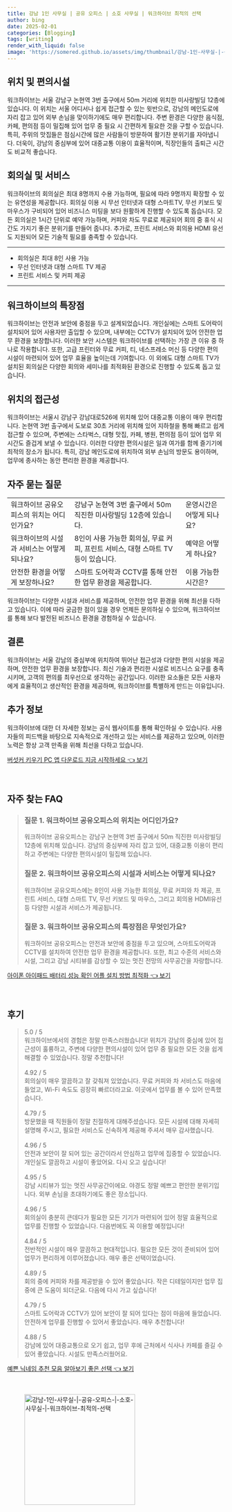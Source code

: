 ```yaml
---
title: 강남 1인 사무실 | 공유 오피스 | 소호 사무실 | 워크하이브 최적의 선택
author: bing
date: 2025-02-01
categories: [Blogging]
tags: [writing]
render_with_liquid: false
image: 'https://somered.github.io/assets/img/thumbnail/강남-1인-사무실-|-공유-오피스-|-소호-사무실-|-워크하이브-최적의-선택.webp'
---
```



<h2 id='위치_및_편의시설'>위치 및 편의시설</h2>

<p>워크하이브는 서울 강남구 논현역 3번 출구에서 50m 거리에 위치한 미사랑빌딩 12층에 있습니다. 이 위치는 서울 어디서나 쉽게 접근할 수 있는 윗반으로, 강남의 메인도로에 자리 잡고 있어 외부 손님을 맞이하기에도 매우 편리합니다. 주변 환경은 다양한 음식점, 카페, 편의점 등이 밀집해 있어 업무 중 필요 시 간편하게 필요한 것을 구할 수 있습니다. 특히, 주위의 맛집들은 점심시간에 많은 사람들이 방문하여 활기찬 분위기를 자아냅니다. 더욱이, 강남의 중심부에 있어 대중교통 이용이 효율적이며, 직장인들의 출퇴근 시간도 비교적 좋습니다.</p>

<h2 id='회의실_및_서비스'>회의실 및 서비스</h2>

<p>워크하이브의 회의실은 최대 8명까지 수용 가능하며, 필요에 따라 9명까지 확장할 수 있는 유연성을 제공합니다. 회의실 이용 시 무선 인터넷과 대형 스마트TV, 무선 키보드 및 마우스가 구비되어 있어 비즈니스 미팅을 보다 원활하게 진행할 수 있도록 돕습니다. 모든 회의실은 1시간 단위로 예약 가능하며, 커피와 차도 무료로 제공되어 회의 중 휴식 시간도 가지기 좋은 분위기를 만들어 줍니다. 추가로, 프린트 서비스와 회의용 HDMI 유선도 지원되어 모든 기술적 필요를 충족할 수 있습니다.</p>

<hr />

<ul>
    <li>회의실은 최대 8인 사용 가능</li>
    <li>무선 인터넷과 대형 스마트 TV 제공</li>
    <li>프린트 서비스 및 커피 제공</li>
</ul>

<hr />

<h2 id='워크하이브의_특장점'>워크하이브의 특장점</h2>

<p>워크하이브는 안전과 보안에 중점을 두고 설계되었습니다. 개인실에는 스마트 도어락이 설치되어 있어 사용자만 출입할 수 있으며, 내부에는 CCTV가 설치되어 있어 안전한 업무 환경을 보장합니다. 이러한 보안 시스템은 워크하이브를 선택하는 가장 큰 이유 중 하나로 작용합니다. 또한, 고급 프린터와 무료 커피, 티, 네스프레소 머신 등 다양한 편의 시설이 마련되어 있어 업무 효율을 높이는데 기여합니다. 이 외에도 대형 스마트 TV가 설치된 회의실은 다양한 회의와 세미나를 최적화된 환경으로 진행할 수 있도록 돕고 있습니다.</p>

<h2 id='위치의_접근성'>위치의 접근성</h2>

<p>워크하이브는 서울시 강남구 강남대로526에 위치해 있어 대중교통 이용이 매우 편리합니다. 논현역 3번 출구에서 도보로 30초 거리에 위치해 있어 지하철을 통해 빠르고 쉽게 접근할 수 있으며, 주변에는 스타벅스, 대형 맛집, 카페, 병원, 편의점 등이 있어 업무 외 시간도 즐겁게 보낼 수 있습니다. 이러한 다양한 편의시설은 일과 여가를 함께 즐기기에 최적의 장소가 됩니다. 특히, 강남 메인도로에 위치하여 외부 손님의 방문도 용이하며, 업무에 종사하는 동안 편리한 환경을 제공합니다.</p>

<h2 id='자주_묻는_질문'>자주 묻는 질문</h2>

<table>
    <tr>
        <td>워크하이브 공유오피스의 위치는 어디인가요?</td>
        <td>강남구 논현역 3번 출구에서 50m 직진한 미사랑빌딩 12층에 있습니다.</td>
        <td>운영시간은 어떻게 되나요?</td>
    </tr>
    <tr>
        <td>워크하이브의 시설과 서비스는 어떻게 되나요?</td>
        <td>8인이 사용 가능한 회의실, 무료 커피, 프린트 서비스, 대형 스마트 TV 등이 있습니다.</td>
        <td>예약은 어떻게 하나요?</td>
    </tr>
    <tr>
        <td>안전한 환경을 어떻게 보장하나요?</td>
        <td>스마트 도어락과 CCTV를 통해 안전한 업무 환경을 제공합니다.</td>
        <td>이용 가능한 시간은?</td>
    </tr>
</table>

<p>워크하이브는 다양한 시설과 서비스를 제공하며, 안전한 업무 환경을 위해 최선을 다하고 있습니다. 이에 따라 궁금한 점이 있을 경우 언제든 문의하실 수 있으며, 워크하이브를 통해 보다 발전된 비즈니스 환경을 경험하실 수 있습니다.</p>

<h2 id='결론'>결론</h2>

<p>워크하이브는 서울 강남의 중심부에 위치하여 뛰어난 접근성과 다양한 편의 시설을 제공하며, 안전한 업무 환경을 보장합니다. 최신 기술과 편리한 시설로 비즈니스 요구를 충족시키며, 고객의 편의를 최우선으로 생각하는 공간입니다. 이러한 요소들은 모든 사용자에게 효율적이고 생산적인 환경을 제공하며, 워크하이브를 특별하게 만드는 이유입니다.</p>

<h2 id='추가_정보'>추가 정보</h2>

<p>워크하이브에 대한 더 자세한 정보는 공식 웹사이트를 통해 확인하실 수 있습니다. 사용자들의 피드백을 바탕으로 지속적으로 개선하고 있는 서비스를 제공하고 있으며, 이러한 노력은 항상 고객 만족을 위해 최선을 다하고 있습니다.</p>


<p><a class="click-button" title="버섯커 키우기 PC 앱 다운로드 지금 시작하세요" href="https://somered.github.io/posts/%EB%B2%84%EC%84%AF%EC%BB%A4-%ED%82%A4%EC%9A%B0%EA%B8%B0-PC-%EC%95%B1-%EB%8B%A4%EC%9A%B4%EB%A1%9C%EB%93%9C-%EC%A7%80%EA%B8%88-%EC%8B%9C%EC%9E%91%ED%95%98%EC%84%B8%EC%9A%94/" rel="dofollow">버섯커 키우기 PC 앱 다운로드 지금 시작하세요 👈 보기</a></p><br>
<h2 id='자주_찾는_FAQ'>자주 찾는 FAQ</h2>
<div itemscope="" itemtype="https://schema.org/FAQPage"> 
<blockquote> 
<div itemscope="" itemprop="mainEntity" itemtype="https://schema.org/Question"> 
<h3 itemprop="name">질문 1. 워크하이브 공유오피스의 위치는 어디인가요?</h3> 
<div itemscope="" itemprop="acceptedAnswer" itemtype="https://schema.org/Answer"> 
<span itemprop="text"> 
<p>워크하이브 공유오피스는 강남구 논현역 3번 출구에서 50m 직진한 미사랑빌딩 12층에 위치해 있습니다. 강남의 중심부에 자리 잡고 있어, 대중교통 이용이 편리하고 주변에는 다양한 편의시설이 밀집해 있습니다.</p> 
</span> 
</div> 
</div> 
<div itemscope="" itemprop="mainEntity" itemtype="https://schema.org/Question"> 
<h3 itemprop="name">질문 2. 워크하이브 공유오피스의 시설과 서비스는 어떻게 되나요?</h3> 
<div itemscope="" itemprop="acceptedAnswer" itemtype="https://schema.org/Answer"> 
<span itemprop="text"> 
<p>워크하이브 공유오피스에는 8인이 사용 가능한 회의실, 무료 커피와 차 제공, 프린트 서비스, 대형 스마트 TV, 무선 키보드 및 마우스, 그리고 회의용 HDMI유선 등 다양한 시설과 서비스가 제공됩니다.</p> 
</span> 
</div> 
</div> 
<div itemscope="" itemprop="mainEntity" itemtype="https://schema.org/Question"> 
<h3 itemprop="name">질문 3. 워크하이브 공유오피스의 특장점은 무엇인가요?</h3> 
<div itemscope="" itemprop="acceptedAnswer" itemtype="https://schema.org/Answer"> 
<span itemprop="text"> 
<p>워크하이브 공유오피스는 안전과 보안에 중점을 두고 있으며, 스마트도어락과 CCTV를 설치하여 안전한 업무 환경을 제공합니다. 또한, 최고 수준의 서비스와 시설, 그리고 강남 시티뷰를 감상할 수 있는 멋진 전망의 사무공간을 자랑합니다.</p> 
</span> 
</div> 
</div> 
</blockquote> 
</div>
<p><a class="click-button" title="아이폰 아이패드 배터리 성능 확인 어플 설치 방법 최적화" href="https://somered.github.io/posts/%EC%95%84%EC%9D%B4%ED%8F%B0-%EC%95%84%EC%9D%B4%ED%8C%A8%EB%93%9C-%EB%B0%B0%ED%84%B0%EB%A6%AC-%EC%84%B1%EB%8A%A5-%ED%99%95%EC%9D%B8-%EC%96%B4%ED%94%8C-%EC%84%A4%EC%B9%98-%EB%B0%A9%EB%B2%95-%EC%B5%9C%EC%A0%81%ED%99%94/" rel="dofollow">아이폰 아이패드 배터리 성능 확인 어플 설치 방법 최적화 👈 보기</a></p><br>
<h2 id='후기'>후기</h2>
<div itemscope itemtype="https://schema.org/Product">
  <blockquote>
  <div itemprop="review" itemscope itemtype="https://schema.org/Review">
      <div itemprop="reviewRating" itemscope itemtype="https://schema.org/Rating"> <span itemprop="ratingValue">5.0</span> / <span itemprop="bestRating">5</span> </div>
      <span itemprop="reviewBody">워크하이브에서의 경험은 정말 만족스러웠습니다! 위치가 강남의 중심에 있어 접근성이 훌륭하고, 주변에 다양한 편의시설이 있어 업무 중 필요한 모든 것을 쉽게 해결할 수 있었습니다. 정말 추천합니다!</span>
  </div>
  <br>
  <div itemprop="review" itemscope itemtype="https://schema.org/Review">
      <div itemprop="reviewRating" itemscope itemtype="https://schema.org/Rating"> <span itemprop="ratingValue">4.92</span> / <span itemprop="bestRating">5</span> </div>
      <span itemprop="reviewBody">회의실이 매우 깔끔하고 잘 갖춰져 있었습니다. 무료 커피와 차 서비스도 마음에 들었고, Wi-Fi 속도도 굉장히 빠르더라고요. 이곳에서 업무를 볼 수 있어 만족했습니다.</span>
  </div>
  <br>
  <div itemprop="review" itemscope itemtype="https://schema.org/Review">
      <div itemprop="reviewRating" itemscope itemtype="https://schema.org/Rating"> <span itemprop="ratingValue">4.79</span> / <span itemprop="bestRating">5</span> </div>
      <span itemprop="reviewBody">방문했을 때 직원들이 정말 친절하게 대해주셨습니다. 모든 시설에 대해 자세히 설명해 주시고, 필요한 서비스도 신속하게 제공해 주셔서 매우 감사했습니다.</span>
  </div>
  <br>
  <div itemprop="review" itemscope itemtype="https://schema.org/Review">
      <div itemprop="reviewRating" itemscope itemtype="https://schema.org/Rating"> <span itemprop="ratingValue">4.96</span> / <span itemprop="bestRating">5</span> </div>
      <span itemprop="reviewBody">안전과 보안이 잘 되어 있는 공간이라서 안심하고 업무에 집중할 수 있었습니다. 개인실도 깔끔하고 시설이 좋았어요. 다시 오고 싶습니다!</span>
  </div>
  <br>
  <div itemprop="review" itemscope itemtype="https://schema.org/Review">
      <div itemprop="reviewRating" itemscope itemtype="https://schema.org/Rating"> <span itemprop="ratingValue">4.95</span> / <span itemprop="bestRating">5</span> </div>
      <span itemprop="reviewBody">강남 시티뷰가 있는 멋진 사무공간이에요. 야경도 정말 예쁘고 편안한 분위기입니다. 외부 손님을 초대하기에도 좋은 장소입니다.</span>
  </div>
  <br>
  <div itemprop="review" itemscope itemtype="https://schema.org/Review">
      <div itemprop="reviewRating" itemscope itemtype="https://schema.org/Rating"> <span itemprop="ratingValue">4.96</span> / <span itemprop="bestRating">5</span> </div>
      <span itemprop="reviewBody">회의실이 충분히 큰데다가 필요한 모든 기기가 마련되어 있어 정말 효율적으로 업무를 진행할 수 있었습니다. 다음번에도 꼭 이용할 예정입니다!</span>
  </div>
  <br>
  <div itemprop="review" itemscope itemtype="https://schema.org/Review">
      <div itemprop="reviewRating" itemscope itemtype="https://schema.org/Rating"> <span itemprop="ratingValue">4.84</span> / <span itemprop="bestRating">5</span> </div>
      <span itemprop="reviewBody">전반적인 시설이 매우 깔끔하고 현대적입니다. 필요한 모든 것이 준비되어 있어 업무가 편리하게 이루어졌습니다. 매우 좋은 선택이었습니다.</span>
  </div>
  <br>
  <div itemprop="review" itemscope itemtype="https://schema.org/Review">
      <div itemprop="reviewRating" itemscope itemtype="https://schema.org/Rating"> <span itemprop="ratingValue">4.89</span> / <span itemprop="bestRating">5</span> </div>
      <span itemprop="reviewBody">회의 중에 커피와 차를 제공받을 수 있어 좋았습니다. 작은 디테일이지만 업무 집중에 큰 도움이 되더군요. 다음에 다시 가고 싶습니다!</span>
  </div>
  <br>
  <div itemprop="review" itemscope itemtype="https://schema.org/Review">
      <div itemprop="reviewRating" itemscope itemtype="https://schema.org/Rating"> <span itemprop="ratingValue">4.79</span> / <span itemprop="bestRating">5</span> </div>
      <span itemprop="reviewBody">스마트 도어락과 CCTV가 있어 보안이 잘 되어 있다는 점이 마음에 들었습니다. 안전하게 업무를 진행할 수 있어서 좋았습니다. 매우 추천합니다!</span>
  </div>
  <br>
  <div itemprop="review" itemscope itemtype="https://schema.org/Review">
      <div itemprop="reviewRating" itemscope itemtype="https://schema.org/Rating"> <span itemprop="ratingValue">4.88</span> / <span itemprop="bestRating">5</span> </div>
      <span itemprop="reviewBody">강남에 있어 대중교통으로 오기 쉽고, 업무 후에 근처에서 식사나 카페를 즐길 수 있어 좋았습니다. 시설도 만족스러웠어요.</span>
  </div>
  </blockquote>
</div>
<p><a class="click-button" title="예쁜 닉네임 추천 모음 알아보기 좋은 선택" href="https://somered.github.io/posts/%EC%98%88%EC%81%9C-%EB%8B%89%EB%84%A4%EC%9E%84-%EC%B6%94%EC%B2%9C-%EB%AA%A8%EC%9D%8C-%EC%95%8C%EC%95%84%EB%B3%B4%EA%B8%B0-%EC%A2%8B%EC%9D%80-%EC%84%A0%ED%83%9D/" rel="dofollow">예쁜 닉네임 추천 모음 알아보기 좋은 선택 👈 보기</a></p><br>
<figure class="image"><img src="https://somered.github.io/assets/img/thumbnail/강남-1인-사무실-|-공유-오피스-|-소호-사무실-|-워크하이브-최적의-선택.webp" alt="강남-1인-사무실-|-공유-오피스-|-소호-사무실-|-워크하이브-최적의-선택" width="256" height="256"></figure>